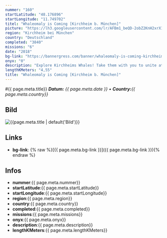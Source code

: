 ```yaml
---
nummer: "160"
startLatitude: "48.176896"
startLongitude: "11.749702"
titel: "Whaleomaly is Coming [Kirchheim b. München]"
picture: "https://lh3.googleusercontent.com/lr/AFBm1_beQD-2obZ2KnH2xrX1qF8MMWVjPZ8qhFS5SFZoLHqO5ArGCA2MfrwMeYu6XqxNiBaDD1mWX_LaMHA7atf2r_QW_uzrZtdGjbJp7eZGTF7nHAi_sIRVoz16ac9i7ldSe8ZlsMhQtc9WcTL_SnFsdK5q7m9YANNZD8yd1PRgeFCebaEzJ9f90k7yNimWwvgNA692Qo7KXDSw8tSC3jQzj_HcvTGFLYGahZZ9tR5ysJ5RFyrO3DlBMz-9h4xAQMLNyRC8m3Mc3ErQ1PZU17Z8i8DNSdka2ETXQCwlMQpOv7bYvCNghT1EOUmuXwyTeCy1wOWVYOw1KsfZfZUNVxolzziGmGqr4OuGfLr5ciBo66LJKmbuI4jRSX_aBZfO1noQw63h_XBZxw-RzVc5b-UX7rVFJX7puMlfE9PdDVDjZgJ2L04uRkKqWmgTQdKsYHYM6DeZ7TIfJb1dwr9WPY1TVdKgLG4DvTPAoMzgmJtSUjspvNbsPVUeYChMtVJfBuy9ZWX3C0si8BPD0q5RjWS6kVlUNoTj31RQ4BhE_NjEBlT9KAHePKqY7fa7_cjm7Z-1tU8UobvR5GV7GguUdj96EPAap258OHmwwMsfpiKBx5yqawsA1q4c-2Vd7bjGyRdEvEF8AOAf3brLE0llGPj0ElStF7295zVoJtmd1TEgH8Ho4J5P7Syx4IuQzunQT6R3UMMsvRo11c84lk1bS8jEjWxuwDTv7W166M-OWYn1CskZU4wcsiTFMgAhTCxctMTUEyaCw7ISSpNTVAYgdp5d3DOQ9CVJsIzlUReIWLqaQiydqfY7RyU6wkn5dxANwiKGo_WDCZTBPtZ3_C8rjdP8TIsyNeauPMdaV5l0"
region: "Kirchheim bei München"
country: "Deutschland"
completed: "3840"
missions: "6"
date: "2018"
bg-link: "https://bannergress.com/banner/whaleomaly-is-coming-kirchheim-b-m%C3%BCnchen-79bc"
onyx: "0"
description: "Explore Kirchheims Whales! Take them with you to unite at the Whaleomaly Linz!\n\nEntdecke Kirchheims Wale! Bring sie mit, damit wir diese bei der Walomalie in Linz verbünden!"
lengthKMeters: "4,55"
title: "Whaleomaly is Coming [Kirchheim b. München]"
---
```


#{{ page.meta.title}}
_**Datum:** {{ page.meta.date }} • **Country:**{{ page.meta.country}}_

## Bild
![{{page.meta.title | default('Bild')}}]({{page.meta.picture}})

## Links
- **bg-link**: {% raw %}[{{ page.meta.bg-link }}]({{ page.meta.bg-link }}){% endraw %}

## Infos
- **nummer**:{{ page.meta.nummer}}
- **startLatitude**:{{ page.meta.startLatitude}}
- **startLongitude**:{{ page.meta.startLongitude}}
- **region**:{{ page.meta.region}}
- **country**:{{ page.meta.country}}
- **completed**:{{ page.meta.completed}}
- **missions**:{{ page.meta.missions}}
- **onyx**:{{ page.meta.onyx}}
- **description**:{{ page.meta.description}}
- **lengthKMeters**:{{ page.meta.lengthKMeters}}

